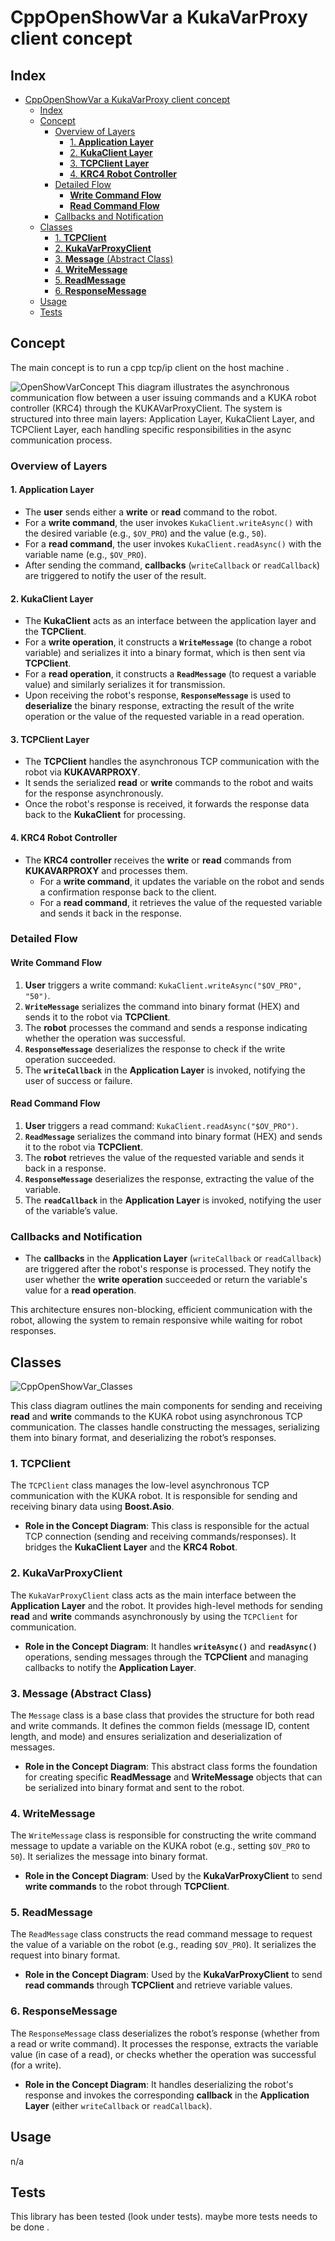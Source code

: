# CppOpenShowVar a KukaVarProxy client concept



## Index
- [CppOpenShowVar a KukaVarProxy client concept](#cppopenshowvar-a-kukavarproxy-client-concept)
  - [Index](#index)
  - [Concept](#concept)
    - [Overview of Layers](#overview-of-layers)
      - [1. **Application Layer**](#1-application-layer)
      - [2. **KukaClient Layer**](#2-kukaclient-layer)
      - [3. **TCPClient Layer**](#3-tcpclient-layer)
      - [4. **KRC4 Robot Controller**](#4-krc4-robot-controller)
    - [Detailed Flow](#detailed-flow)
      - [**Write Command Flow**](#write-command-flow)
      - [**Read Command Flow**](#read-command-flow)
    - [Callbacks and Notification](#callbacks-and-notification)
  - [Classes](#classes)
    - [1. **TCPClient**](#1-tcpclient)
    - [2. **KukaVarProxyClient**](#2-kukavarproxyclient)
    - [3. **Message** (Abstract Class)](#3-message-abstract-class)
    - [4. **WriteMessage**](#4-writemessage)
    - [5. **ReadMessage**](#5-readmessage)
    - [6. **ResponseMessage**](#6-responsemessage)
  - [Usage](#usage)
  - [Tests](#tests)

## Concept 

The main concept is to run a cpp tcp/ip client on the host machine .

![OpenShowVarConcept](/Images/openShowVarAsync_Concept.jpg)
This diagram illustrates the asynchronous communication flow between a user issuing commands and a KUKA robot controller (KRC4) through the KUKAVarProxyClient. The system is structured into three main layers: Application Layer, KukaClient Layer, and TCPClient Layer, each handling specific responsibilities in the async communication process.

### Overview of Layers

#### 1. **Application Layer**
- The **user** sends either a **write** or **read** command to the robot.
- For a **write command**, the user invokes `KukaClient.writeAsync()` with the desired variable (e.g., `$OV_PRO`) and the value (e.g., `50`).
- For a **read command**, the user invokes `KukaClient.readAsync()` with the variable name (e.g., `$OV_PRO`).
- After sending the command, **callbacks** (`writeCallback` or `readCallback`) are triggered to notify the user of the result.

#### 2. **KukaClient Layer**
- The **KukaClient** acts as an interface between the application layer and the **TCPClient**.
- For a **write operation**, it constructs a **`WriteMessage`** (to change a robot variable) and serializes it into a binary format, which is then sent via **TCPClient**.
- For a **read operation**, it constructs a **`ReadMessage`** (to request a variable value) and similarly serializes it for transmission.
- Upon receiving the robot's response, **`ResponseMessage`** is used to **deserialize** the binary response, extracting the result of the write operation or the value of the requested variable in a read operation.

#### 3. **TCPClient Layer**
- The **TCPClient** handles the asynchronous TCP communication with the robot via **KUKAVARPROXY**.
- It sends the serialized **read** or **write** commands to the robot and waits for the response asynchronously.
- Once the robot's response is received, it forwards the response data back to the **KukaClient** for processing.

#### 4. **KRC4 Robot Controller**
- The **KRC4 controller** receives the **write** or **read** commands from **KUKAVARPROXY** and processes them. 
  - For a **write command**, it updates the variable on the robot and sends a confirmation response back to the client.
  - For a **read command**, it retrieves the value of the requested variable and sends it back in the response.

### Detailed Flow

#### **Write Command Flow**
1. **User** triggers a write command: `KukaClient.writeAsync("$OV_PRO", "50")`.
2. **`WriteMessage`** serializes the command into binary format (HEX) and sends it to the robot via **TCPClient**.
3. The **robot** processes the command and sends a response indicating whether the operation was successful.
4. **`ResponseMessage`** deserializes the response to check if the write operation succeeded.
5. The **`writeCallback`** in the **Application Layer** is invoked, notifying the user of success or failure.

#### **Read Command Flow**
1. **User** triggers a read command: `KukaClient.readAsync("$OV_PRO")`.
2. **`ReadMessage`** serializes the command into binary format (HEX) and sends it to the robot via **TCPClient**.
3. The **robot** retrieves the value of the requested variable and sends it back in a response.
4. **`ResponseMessage`** deserializes the response, extracting the value of the variable.
5. The **`readCallback`** in the **Application Layer** is invoked, notifying the user of the variable’s value.

### Callbacks and Notification
- The **callbacks** in the **Application Layer** (`writeCallback` or `readCallback`) are triggered after the robot's response is processed. They notify the user whether the **write operation** succeeded or return the variable's value for a **read operation**.

This architecture ensures non-blocking, efficient communication with the robot, allowing the system to remain responsive while waiting for robot responses.
## Classes

![CppOpenShowVar_Classes](/Images/CppOpenShowVarClient_Classes.png)


This class diagram outlines the main components for sending and receiving **read** and **write** commands to the KUKA robot using asynchronous TCP communication. The classes handle constructing the messages, serializing them into binary format, and deserializing the robot’s responses.

### 1. **TCPClient**
The `TCPClient` class manages the low-level asynchronous TCP communication with the KUKA robot. It is responsible for sending and receiving binary data using **Boost.Asio**.
- **Role in the Concept Diagram**: This class is responsible for the actual TCP connection (sending and receiving commands/responses). It bridges the **KukaClient Layer** and the **KRC4 Robot**.

### 2. **KukaVarProxyClient**
The `KukaVarProxyClient` class acts as the main interface between the **Application Layer** and the robot. It provides high-level methods for sending **read** and **write** commands asynchronously by using the `TCPClient` for communication.
- **Role in the Concept Diagram**: It handles **`writeAsync()`** and **`readAsync()`** operations, sending messages through the **TCPClient** and managing callbacks to notify the **Application Layer**.

### 3. **Message** (Abstract Class)
The `Message` class is a base class that provides the structure for both read and write commands. It defines the common fields (message ID, content length, and mode) and ensures serialization and deserialization of messages.
- **Role in the Concept Diagram**: This abstract class forms the foundation for creating specific **ReadMessage** and **WriteMessage** objects that can be serialized into binary format and sent to the robot.

### 4. **WriteMessage**
The `WriteMessage` class is responsible for constructing the write command message to update a variable on the KUKA robot (e.g., setting `$OV_PRO` to `50`). It serializes the message into binary format.
- **Role in the Concept Diagram**: Used by the **KukaVarProxyClient** to send **write commands** to the robot through **TCPClient**.

### 5. **ReadMessage**
The `ReadMessage` class constructs the read command message to request the value of a variable on the robot (e.g., reading `$OV_PRO`). It serializes the request into binary format.
- **Role in the Concept Diagram**: Used by the **KukaVarProxyClient** to send **read commands** through **TCPClient** and retrieve variable values.

### 6. **ResponseMessage**
The `ResponseMessage` class deserializes the robot’s response (whether from a read or write command). It processes the response, extracts the variable value (in case of a read), or checks whether the operation was successful (for a write).
- **Role in the Concept Diagram**: It handles deserializing the robot's response and invokes the corresponding **callback** in the **Application Layer** (either `writeCallback` or `readCallback`).

## Usage
n/a
## Tests

This library has been tested (look under tests). maybe more tests needs to be done .